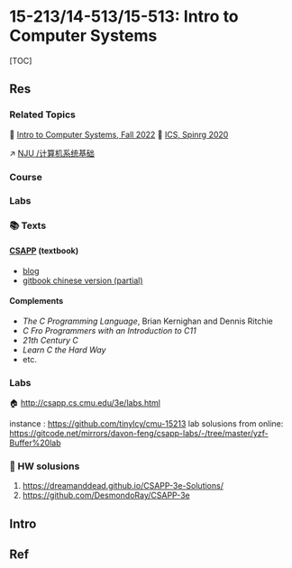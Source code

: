 # 15-213/14-513/15-513: Intro to Computer Systems

[TOC]



## Res
### Related Topics
🔗 [Intro to Computer Systems, Fall 2022](https://www.cs.cmu.edu/~213/schedule.html)
🔗 [ICS, Spinrg 2020](https://www.cs.cmu.edu/afs/cs/academic/class/15213-s20/www/schedule.html)

↗ [NJU /计算机系统基础](../../NJU%20南京大学/计算机系统基础/计算机系统基础.md)


### Course
[【精校中英字幕】2015 CMU 15-213 CSAPP 深入理解计算机系统 课程视频]:https://www.bilibili.com/video/BV1iW411d7hd?share_source=copy_web&vd_source=7740584ebdab35221363fc24d1582d9d【生肉

[CMU-15213-Introduction to Computer System-2015 spring-深入理解计算机系统]:https://www.bilibili.com/video/BV1Vb411F7CU?share_source=copy_web&vd_source=7740584ebdab35221363fc24d1582d9d


### Labs
[2015 CMU 15213 CSAPP 深入理解计算机系统 习题课视频]:https://www.bilibili.com/video/BV1yy4y117YN?share_source=copy_web&vd_source=7740584ebdab35221363fc24d1582d9d


### 📚 Texts
#### [CSAPP](http://csapp.cs.cmu.edu/3e/home.html) (textbook)
- [blog](http://csappbook.blogspot.com)
- [gitbook chinese version (partial)](https://hansimov.gitbook.io/csapp/)
#### Complements
- *The C Programming Language*, Brian Kernighan and Dennis Ritchie
- *C Fro Programmers with an Introduction to C11*
- *21th Century C*
- *Learn C the Hard Way*
- etc. 


### Labs
🏠 http://csapp.cs.cmu.edu/3e/labs.html
 
instance : https://github.com/tinylcy/cmu-15213
lab solusions from online: https://gitcode.net/mirrors/davon-feng/csapp-labs/-/tree/master/yzf-Buffer%20lab


### 📄 HW solusions
1. https://dreamanddead.github.io/CSAPP-3e-Solutions/
2. https://github.com/DesmondoRay/CSAPP-3e



## Intro



## Ref
